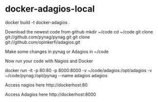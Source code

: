 # docker-adagios-local

docker build -t docker-adagios .


Download the newest code from github
mkdir ~/code
cd ~/code
git clone git://github.com/pynag/pynag.git
git clone git://github.com/opinkerfi/adagios.git

Make some changes in pynag or Adagios in ~/code

Now run your code with Nagios and Docker

docker run -it -p 80:80 -p 8000:8000 -v ~/code/adagios:/opt/adagios -v ~/code/pynag:/opt/pynag --name adagios adagios

Access nagios here
http://dockerhost:80

Access Adagios here
http://dockerhost:8000
